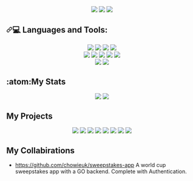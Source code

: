 
<div align="center" dir="auto">
  <a href="https://www.linkedin.com/in/reynolds-patrick/" rel="nofollow"><img src="https://camo.githubusercontent.com/a80d00f23720d0bc9f55481cfcd77ab79e141606829cf16ec43f8cacc7741e46/68747470733a2f2f696d672e736869656c64732e696f2f62616467652f4c696e6b6564496e2d3030373742353f7374796c653d666f722d7468652d6261646765266c6f676f3d6c696e6b6564696e266c6f676f436f6c6f723d7768697465" data-canonical-src="https://img.shields.io/badge/LinkedIn-0077B5?style=for-the-badge&amp;logo=linkedin&amp;logoColor=white" style="max-width: 100%;"></a>
  <a href="https://github.com/PatrickReynoldsCoding/CV/blob/main/Patrick%20Reynolds%20CV%202023.pdf"><img src="https://camo.githubusercontent.com/1ab0555c5c4586a1a95e31fa23ad84269d883f9e117d750d40c6e6b440a7b66e/68747470733a2f2f696d672e736869656c64732e696f2f62616467652f5044462043562d3836344641303f7374796c653d666f722d7468652d6261646765266c6f676f3d6376266c6f676f436f6c6f723d7768697465" data-canonical-src="https://img.shields.io/badge/PDF CV-864FA0?style=for-the-badge&amp;logo=cv&amp;logoColor=white" style="max-width: 100%;"></a>
<a href="https://github.com/patrickreynoldscoding/CV"><img src="https://camo.githubusercontent.com/4c6968728425916c616e8516c704beb29c74a8e81f1f2a29b313754384e52ced/68747470733a2f2f696d672e736869656c64732e696f2f62616467652f47697468756243562d3442344234423f7374796c653d666f722d7468652d6261646765266c6f676f3d676974687562266c6f676f436f6c6f723d7768697465" data-canonical-src="https://img.shields.io/badge/GithubCV-4B4B4B?style=for-the-badge&amp;logo=github&amp;logoColor=white" style="max-width: 100%;"></a>
</div>

<h2 dir="auto"><a id="user-content--languages-and-tools" class="anchor" aria-hidden="true" href="#-languages-and-tools"><svg class="octicon octicon-link" viewBox="0 0 16 16" version="1.1" width="16" height="16" aria-hidden="true"><path fill-rule="evenodd" d="M7.775 3.275a.75.75 0 001.06 1.06l1.25-1.25a2 2 0 112.83 2.83l-2.5 2.5a2 2 0 01-2.83 0 .75.75 0 00-1.06 1.06 3.5 3.5 0 004.95 0l2.5-2.5a3.5 3.5 0 00-4.95-4.95l-1.25 1.25zm-4.69 9.64a2 2 0 010-2.83l2.5-2.5a2 2 0 012.83 0 .75.75 0 001.06-1.06 3.5 3.5 0 00-4.95 0l-2.5 2.5a3.5 3.5 0 004.95 4.95l1.25-1.25a.75.75 0 00-1.06-1.06l-1.25 1.25a2 2 0 01-2.83 0z"></path></svg></a><g-emoji class="g-emoji" alias="computer" fallback-src="https://github.githubassets.com/images/icons/emoji/unicode/1f4bb.png">💻</g-emoji> Languages and Tools:</h2>

<div align="center" dir="auto">
  <a target="_blank" rel="noopener noreferrer nofollow" href="https://camo.githubusercontent.com/3d6bafc8853040cfe0ce91cb8904da7ce4261c7a1d9a7a86f79b1154310717fa/68747470733a2f2f696d672e736869656c64732e696f2f62616467652f2d48544d4c2d4646353733333f7374796c653d666f722d7468652d6261646765266c6f676f3d68746d6c35266c6f676f436f6c6f723d464635373333266c6162656c436f6c6f723d323832383238"><img src="https://camo.githubusercontent.com/3d6bafc8853040cfe0ce91cb8904da7ce4261c7a1d9a7a86f79b1154310717fa/68747470733a2f2f696d672e736869656c64732e696f2f62616467652f2d48544d4c2d4646353733333f7374796c653d666f722d7468652d6261646765266c6f676f3d68746d6c35266c6f676f436f6c6f723d464635373333266c6162656c436f6c6f723d323832383238" data-canonical-src="https://img.shields.io/badge/-HTML-FF5733?style=for-the-badge&amp;logo=html5&amp;logoColor=FF5733&amp;labelColor=282828" style="max-height: 60px;"></a>
  <a target="_blank" rel="noopener noreferrer nofollow" href="https://camo.githubusercontent.com/735c758075fa0627966230ec794e37fc8bf060167654bbf9f8d70dd54c52d367/68747470733a2f2f696d672e736869656c64732e696f2f62616467652f2d4353532d3535394446463f7374796c653d666f722d7468652d6261646765266c6f676f3d63737333266c6f676f436f6c6f723d353539444646266c6162656c436f6c6f723d323832383238"><img src="https://camo.githubusercontent.com/735c758075fa0627966230ec794e37fc8bf060167654bbf9f8d70dd54c52d367/68747470733a2f2f696d672e736869656c64732e696f2f62616467652f2d4353532d3535394446463f7374796c653d666f722d7468652d6261646765266c6f676f3d63737333266c6f676f436f6c6f723d353539444646266c6162656c436f6c6f723d323832383238" data-canonical-src="https://img.shields.io/badge/-CSS-559DFF?style=for-the-badge&amp;logo=css3&amp;logoColor=559DFF&amp;labelColor=282828" style="max-width: 100%;"></a>
  <a target="_blank" rel="noopener noreferrer nofollow" href="https://camo.githubusercontent.com/44877efa88e7c4ed224ddc1f31344f259d3ac6847b4fe68b48f473cf147d434e/68747470733a2f2f696d672e736869656c64732e696f2f62616467652f2d4a6176617363726970742d6637653936383f7374796c653d666f722d7468652d6261646765266c6f676f3d6a617661736372697074266c6f676f436f6c6f723d663765393638266c6162656c436f6c6f723d323832383238"><img src="https://camo.githubusercontent.com/44877efa88e7c4ed224ddc1f31344f259d3ac6847b4fe68b48f473cf147d434e/68747470733a2f2f696d672e736869656c64732e696f2f62616467652f2d4a6176617363726970742d6637653936383f7374796c653d666f722d7468652d6261646765266c6f676f3d6a617661736372697074266c6f676f436f6c6f723d663765393638266c6162656c436f6c6f723d323832383238" data-canonical-src="https://img.shields.io/badge/-Javascript-f7e968?style=for-the-badge&amp;logo=javascript&amp;logoColor=f7e968&amp;labelColor=282828" style="max-width: 100%;"></a>
  <a target="_blank" rel="noopener noreferrer nofollow" href="https://camo.githubusercontent.com/91848b1e487928e8973df7333ebc9233049b6fde85c1869d12d9fec7be2a526a/68747470733a2f2f696d672e736869656c64732e696f2f62616467652f2d527562792d4646364135353f7374796c653d666f722d7468652d6261646765266c6f676f3d72756279266c6f676f436f6c6f723d464636413535266c6162656c436f6c6f723d323832383238"><img src="https://camo.githubusercontent.com/91848b1e487928e8973df7333ebc9233049b6fde85c1869d12d9fec7be2a526a/68747470733a2f2f696d672e736869656c64732e696f2f62616467652f2d527562792d4646364135353f7374796c653d666f722d7468652d6261646765266c6f676f3d72756279266c6f676f436f6c6f723d464636413535266c6162656c436f6c6f723d323832383238" data-canonical-src="https://img.shields.io/badge/-Ruby-FF6A55?style=for-the-badge&amp;logo=ruby&amp;logoColor=FF6A55&amp;labelColor=282828" style="max-width: 100%;"></a><br>
  <a target="_blank" rel="noopener noreferrer nofollow" href="https://camo.githubusercontent.com/ac460ac1b64e90288677b7bb6816e3345c69df041d9f21a2f2267c902ef67bb0/68747470733a2f2f696d672e736869656c64732e696f2f62616467652f2d4e6f64652e6a732d3830443835373f7374796c653d666f722d7468652d6261646765266c6f676f3d6e6f64652e6a73266c6f676f436f6c6f723d383044383537266c6162656c436f6c6f723d323832383238"><img src="https://camo.githubusercontent.com/ac460ac1b64e90288677b7bb6816e3345c69df041d9f21a2f2267c902ef67bb0/68747470733a2f2f696d672e736869656c64732e696f2f62616467652f2d4e6f64652e6a732d3830443835373f7374796c653d666f722d7468652d6261646765266c6f676f3d6e6f64652e6a73266c6f676f436f6c6f723d383044383537266c6162656c436f6c6f723d323832383238" data-canonical-src="https://img.shields.io/badge/-Node.js-80D857?style=for-the-badge&amp;logo=node.js&amp;logoColor=80D857&amp;labelColor=282828" style="max-width: 100%;"></a>
  <a target="_blank" rel="noopener noreferrer nofollow" href="https://camo.githubusercontent.com/bd8ffb443d1cb958948e47fa5f70ba82c249561b69acd117decb67f666774972/68747470733a2f2f696d672e736869656c64732e696f2f62616467652f2d52656163742d3538443246303f7374796c653d666f722d7468652d6261646765266c6f676f3d7265616374266c6f676f436f6c6f723d353844324630266c6162656c436f6c6f723d323832383238"><img src="https://camo.githubusercontent.com/bd8ffb443d1cb958948e47fa5f70ba82c249561b69acd117decb67f666774972/68747470733a2f2f696d672e736869656c64732e696f2f62616467652f2d52656163742d3538443246303f7374796c653d666f722d7468652d6261646765266c6f676f3d7265616374266c6f676f436f6c6f723d353844324630266c6162656c436f6c6f723d323832383238" data-canonical-src="https://img.shields.io/badge/-React-58D2F0?style=for-the-badge&amp;logo=react&amp;logoColor=58D2F0&amp;labelColor=282828" style="max-width: 100%;"></a>
  <a target="_blank" rel="noopener noreferrer nofollow" href="https://camo.githubusercontent.com/0ff4ee24bcc76c76d86620bd41a4f134d62a11a96025dab38802c7a13a774482/68747470733a2f2f696d672e736869656c64732e696f2f62616467652f2d437970726573732d3362333933383f7374796c653d666f722d7468652d6261646765266c6f676f3d63797072657373266c6f676f436f6c6f723d666166326564266c6162656c436f6c6f723d323832383238"><img src="https://camo.githubusercontent.com/0ff4ee24bcc76c76d86620bd41a4f134d62a11a96025dab38802c7a13a774482/68747470733a2f2f696d672e736869656c64732e696f2f62616467652f2d437970726573732d3362333933383f7374796c653d666f722d7468652d6261646765266c6f676f3d63797072657373266c6f676f436f6c6f723d666166326564266c6162656c436f6c6f723d323832383238" data-canonical-src="https://img.shields.io/badge/-Cypress-3b3938?style=for-the-badge&amp;logo=cypress&amp;logoColor=faf2ed&amp;labelColor=282828" style="max-width: 100%;"></a>
  <a target="_blank" rel="noopener noreferrer nofollow" href="https://camo.githubusercontent.com/ec5604b38b6fb696de5477ad6a38e0ee21a859b0d69bef9f772b4b797ebf2196/68747470733a2f2f696d672e736869656c64732e696f2f62616467652f2d4a6573742d4238344436463f7374796c653d666f722d7468652d6261646765266c6f676f3d6a657374266c6f676f436f6c6f723d423834443646266c6162656c436f6c6f723d323832383238"><img src="https://camo.githubusercontent.com/ec5604b38b6fb696de5477ad6a38e0ee21a859b0d69bef9f772b4b797ebf2196/68747470733a2f2f696d672e736869656c64732e696f2f62616467652f2d4a6573742d4238344436463f7374796c653d666f722d7468652d6261646765266c6f676f3d6a657374266c6f676f436f6c6f723d423834443646266c6162656c436f6c6f723d323832383238" data-canonical-src="https://img.shields.io/badge/-Jest-B84D6F?style=for-the-badge&amp;logo=jest&amp;logoColor=B84D6F&amp;labelColor=282828" style="max-width: 100%;"></a>
  <a target="_blank" rel="noopener noreferrer nofollow" href="https://camo.githubusercontent.com/5ddbf43f9a2b5abb907dc9183f21de0019e91392e8b2f81354627f0f1d09998b/68747470733a2f2f696d672e736869656c64732e696f2f62616467652f2d52537065632d4630353839323f7374796c653d666f722d7468652d6261646765266c6f676f3d72756279266c6f676f436f6c6f723d463035383932266c6162656c436f6c6f723d323832383238"><img src="https://camo.githubusercontent.com/5ddbf43f9a2b5abb907dc9183f21de0019e91392e8b2f81354627f0f1d09998b/68747470733a2f2f696d672e736869656c64732e696f2f62616467652f2d52537065632d4630353839323f7374796c653d666f722d7468652d6261646765266c6f676f3d72756279266c6f676f436f6c6f723d463035383932266c6162656c436f6c6f723d323832383238" data-canonical-src="https://img.shields.io/badge/-RSpec-F05892?style=for-the-badge&amp;logo=ruby&amp;logoColor=F05892&amp;labelColor=282828" style="max-width: 100%;"></a>
<br>
  <a target="_blank" rel="noopener noreferrer nofollow" href="https://camo.githubusercontent.com/693bddb48c8124bb4c3c0e0bb57dec447c6b1b50685bc974b357713b74c4ebe2/68747470733a2f2f696d672e736869656c64732e696f2f62616467652f2d4d6f6e676f44422d3531413934303f7374796c653d666f722d7468652d6261646765266c6f676f3d6d6f6e676f6462266c6f676f436f6c6f723d353141393430266c6162656c436f6c6f723d323832383238"><img src="https://camo.githubusercontent.com/693bddb48c8124bb4c3c0e0bb57dec447c6b1b50685bc974b357713b74c4ebe2/68747470733a2f2f696d672e736869656c64732e696f2f62616467652f2d4d6f6e676f44422d3531413934303f7374796c653d666f722d7468652d6261646765266c6f676f3d6d6f6e676f6462266c6f676f436f6c6f723d353141393430266c6162656c436f6c6f723d323832383238" data-canonical-src="https://img.shields.io/badge/-MongoDB-51A940?style=for-the-badge&amp;logo=mongodb&amp;logoColor=51A940&amp;labelColor=282828" style="max-width: 100%;"></a>
  <a target="_blank" rel="noopener noreferrer nofollow" href="https://camo.githubusercontent.com/405d9beba94d15a78a01886664212e263fad16f8e47fefafb222a351e193d605/68747470733a2f2f696d672e736869656c64732e696f2f62616467652f2d506f737467726553514c2d3362333933383f7374796c653d666f722d7468652d6261646765266c6f676f3d706f737467726573716c266c6f676f436f6c6f723d666166326564266c6162656c436f6c6f723d323832383238"><img src="https://camo.githubusercontent.com/405d9beba94d15a78a01886664212e263fad16f8e47fefafb222a351e193d605/68747470733a2f2f696d672e736869656c64732e696f2f62616467652f2d506f737467726553514c2d3362333933383f7374796c653d666f722d7468652d6261646765266c6f676f3d706f737467726573716c266c6f676f436f6c6f723d666166326564266c6162656c436f6c6f723d323832383238" data-canonical-src="https://img.shields.io/badge/-PostgreSQL-3b3938?style=for-the-badge&amp;logo=postgresql&amp;logoColor=faf2ed&amp;labelColor=282828" style="max-width: 100%;"></a><br>
</div>


## :atom:My Stats





<div align="center" dir="auto" href="https://github.com/anuraghazra/github-readme-stats">
  <img style="max-width: 100%;" src="https://github-readme-stats.vercel.app/api/top-langs/?username=PatrickReynoldsCoding&theme=radical" />
  <img style="max-width: 100%;" src="https://github-readme-stats.vercel.app/api?username=PatrickReynoldsCoding&hide=stars&show_icons=true&theme=radical" />
</div>
  
 ## My Projects
  
<div align="center" dir="auto"  href="https://github.com/anuraghazra/github-readme-stats">
  <img style="max-width: 100%;" src="https://github-readme-stats.vercel.app/api/pin/?username=patrickReynoldsCoding&repo=pokemon-match&theme=radical" />
  <img style="max-width: 100%;" src="https://github-readme-stats.vercel.app/api/pin/?username=PatrickReynoldsCoding&repo=the-fakebook&theme=radical" />
<!--   <img style="max-width: 100%;" src="https://github-readme-stats.vercel.app/api/pin/?username=chowieuk&repo=sweepstakes-app&theme=radical" /> -->
  <img style="max-width: 100%;" src="https://github-readme-stats.vercel.app/api/pin/?username=PatrickReynoldsCoding&repo=pair-up-live&theme=radical" />
  <img style="max-width: 100%;" src="https://github-readme-stats.vercel.app/api/pin/?username=PatrickReynoldsCoding&repo=pair-up&theme=radical" />   
  <img style="max-width: 100%;" src="https://github-readme-stats.vercel.app/api/pin/?username=PatrickReynoldsCoding&repo=new-mern-test&theme=radical" />
  <img style="max-width: 100%;" src="https://github-readme-stats.vercel.app/api/pin/?username=PatrickReynoldsCoding&repo=react_todo_app&theme=radical" />
  <img style="max-width: 100%;" src="https://github-readme-stats.vercel.app/api/pin/?username=PatrickReynoldsCoding&repo=bank_tech_test&theme=radical" />
  <img style="max-width: 100%;" src="https://github-readme-stats.vercel.app/api/pin/?username=PatrickReynoldsCoding&repo=socialGatheringBot&theme=radical" />
</div>

 ## My Collabirations
 
 - https://github.com/chowieuk/sweepstakes-app A world cup sweepstakes app with a GO backend. Complete with Authentication.



<!--
stats from https://github.com/anuraghazra/github-readme-stats
**PatrickReynoldsCoding/PatrickReynoldsCoding** is a ✨ _special_ ✨ repository because its `README.md` (this file) appears on your GitHub profile.


Here are some ideas to get you started:

- 🔭 I’m currently working on ...
- 🌱 I’m currently learning ...
- 👯 I’m looking to collaborate on ...
- 🤔 I’m looking for help with ...
- 💬 Ask me about ...
- 📫 How to reach me: ...
- 😄 Pronouns: ...
- ⚡ Fun fact: ...
-->
